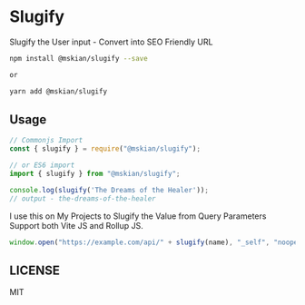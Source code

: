 # Slugify

Slugify the User input - Convert into SEO Friendly URL  

```sh
npm install @mskian/slugify --save

or

yarn add @mskian/slugify
```

## Usage

```js
// Commonjs Import
const { slugify } = require("@mskian/slugify");

// or ES6 import
import { slugify } from "@mskian/slugify";

console.log(slugify('The Dreams of the Healer'));
// output - the-dreams-of-the-healer
```

I use this on My Projects to Slugify the Value from Query Parameters  
Support both Vite JS and Rollup JS.

```js
window.open("https://example.com/api/" + slugify(name), "_self", "noopener, noreferrer");
```

## LICENSE

MIT

